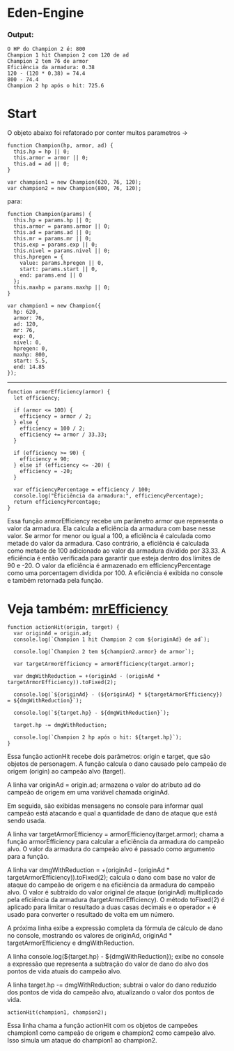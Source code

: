 # Eden-Engine

### Output:
```batch
O HP do Champion 2 é: 800
Champion 1 hit Champion 2 com 120 de ad
Champion 2 tem 76 de armor
Eficiência da armadura: 0.38
120 - (120 * 0.38) = 74.4
800 - 74.4
Champion 2 hp após o hit: 725.6
```

# Start
O objeto abaixo foi refatorado por conter muitos parametros ->

```batch
function Champion(hp, armor, ad) {
  this.hp = hp || 0;
  this.armor = armor || 0;
  this.ad = ad || 0;
}

var champion1 = new Champion(620, 76, 120);
var champion2 = new Champion(800, 76, 120);
```
para:
```batch
function Champion(params) {
  this.hp = params.hp || 0;
  this.armor = params.armor || 0;
  this.ad = params.ad || 0;
  this.mr = params.mr || 0;
  this.exp = params.exp || 0;
  this.nivel = params.nivel || 0;
  this.hpregen = {
    value: params.hpregen || 0,
    start: params.start || 0,
    end: params.end || 0
  };
  this.maxhp = params.maxhp || 0;
}

var champion1 = new Champion({
  hp: 620,
  armor: 76,
  ad: 120,
  mr: 76,
  exp: 0,
  nivel: 0,
  hpregen: 0,
  maxhp: 800,
  start: 5.5,
  end: 14.85
});
```
-----------------------------

```batch
function armorEfficiency(armor) {
  let efficiency;

  if (armor <= 100) {
    efficiency = armor / 2;
  } else {
    efficiency = 100 / 2;
    efficiency += armor / 33.33;
  }

  if (efficiency >= 90) {
    efficiency = 90;
  } else if (efficiency <= -20) {
    efficiency = -20;
  }

  var efficiencyPercentage = efficiency / 100;
  console.log("Eficiência da armadura:", efficiencyPercentage);
  return efficiencyPercentage;
}
```
Essa função armorEfficiency recebe um parâmetro armor que representa o valor da armadura. Ela calcula a eficiência da armadura com base nesse valor. Se armor for menor ou igual a 100, a eficiência é calculada como metade do valor da armadura. Caso contrário, a eficiência é calculada como metade de 100 adicionado ao valor da armadura dividido por 33.33. A eficiência é então verificada para garantir que esteja dentro dos limites de 90 e -20. O valor da eficiência é armazenado em efficiencyPercentage como uma porcentagem dividida por 100. A eficiência é exibida no console e também retornada pela função.

# Veja também: [mrEfficiency](https://github.com/obrientatsuya/Eden-Engine/blob/main/mrEfficiency.md)


```batch
function actionHit(origin, target) {
  var originAd = origin.ad;
  console.log(`Champion 1 hit Champion 2 com ${originAd} de ad`);

  console.log(`Champion 2 tem ${champion2.armor} de armor`);

  var targetArmorEfficiency = armorEfficiency(target.armor);

  var dmgWithReduction = +(originAd - (originAd * targetArmorEfficiency)).toFixed(2);

  console.log(`${originAd} - (${originAd} * ${targetArmorEfficiency}) = ${dmgWithReduction}`);

  console.log(`${target.hp} - ${dmgWithReduction}`);

  target.hp -= dmgWithReduction;

  console.log(`Champion 2 hp após o hit: ${target.hp}`);
}
```
Essa função actionHit recebe dois parâmetros: origin e target, que são objetos de personagem. A função calcula o dano causado pelo campeão de origem (origin) ao campeão alvo (target).

A linha var originAd = origin.ad; armazena o valor do atributo ad do campeão de origem em uma variável chamada originAd.

Em seguida, são exibidas mensagens no console para informar qual campeão está atacando e qual a quantidade de dano de ataque que está sendo usada.

A linha var targetArmorEfficiency = armorEfficiency(target.armor); chama a função armorEfficiency para calcular a eficiência da armadura do campeão alvo. O valor da armadura do campeão alvo é passado como argumento para a função.

A linha var dmgWithReduction = +(originAd - (originAd * targetArmorEfficiency)).toFixed(2); calcula o dano com base no valor de ataque do campeão de origem e na eficiência da armadura do campeão alvo. O valor é subtraído do valor original de ataque (originAd) multiplicado pela eficiência da armadura (targetArmorEfficiency). O método toFixed(2) é aplicado para limitar o resultado a duas casas decimais e o operador + é usado para converter o resultado de volta em um número.

A próxima linha exibe a expressão completa da fórmula de cálculo de dano no console, mostrando os valores de originAd, originAd * targetArmorEfficiency e dmgWithReduction.

A linha console.log(${target.hp} - ${dmgWithReduction}); exibe no console a expressão que representa a subtração do valor de dano do alvo dos pontos de vida atuais do campeão alvo.

A linha target.hp -= dmgWithReduction; subtrai o valor do dano reduzido dos pontos de vida do campeão alvo, atualizando o valor dos pontos de vida.

```batch
actionHit(champion1, champion2);
```
Essa linha chama a função actionHit com os objetos de campeões champion1 como campeão de origem e champion2 como campeão alvo. Isso simula um ataque do champion1 ao champion2.
